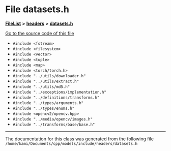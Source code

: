 

# File datasets.h



[**FileList**](files.md) **>** [**headers**](dir_8e6593a601935323ccb6c1a5a439ec0c.md) **>** [**datasets.h**](headers_2datasets_8h.md)

[Go to the source code of this file](headers_2datasets_8h_source.md)



* `#include <fstream>`
* `#include <filesystem>`
* `#include <vector>`
* `#include <tuple>`
* `#include <map>`
* `#include <torch/torch.h>`
* `#include "../utils/downloader.h"`
* `#include "../utils/extract.h"`
* `#include "../utils/md5.h"`
* `#include "../exceptions/implementation.h"`
* `#include "../definitions/transforms.h"`
* `#include "../types/arguments.h"`
* `#include "../types/enums.h"`
* `#include <opencv2/opencv.hpp>`
* `#include "../media/opencv/images.h"`
* `#include "../transforms/base/base.h"`


































































------------------------------
The documentation for this class was generated from the following file `/home/kami/Documents/cpp/models/include/headers/datasets.h`

